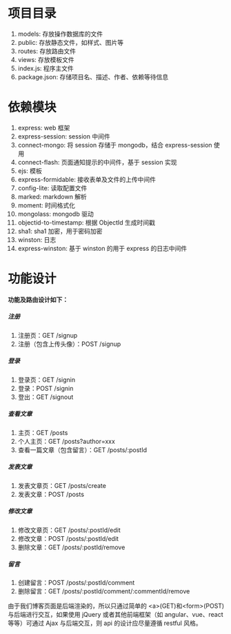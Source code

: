 # 项目目录
1. models: 存放操作数据库的文件
2. public: 存放静态文件，如样式、图片等
3. routes: 存放路由文件
4. views: 存放模板文件
5. index.js: 程序主文件
6. package.json: 存储项目名、描述、作者、依赖等待信息 

# 依赖模块
1. express: web 框架
2. express-session: session 中间件
3. connect-mongo: 将 session 存储于 mongodb，结合 express-session 使用
4. connect-flash: 页面通知提示的中间件，基于 session 实现
5. ejs: 模板
6. express-formidable: 接收表单及文件的上传中间件
7. config-lite: 读取配置文件
8. marked: markdown 解析
9. moment: 时间格式化
10. mongolass: mongodb 驱动
11. objectid-to-timestamp: 根据 ObjectId 生成时间戳
12. sha1: sha1 加密，用于密码加密
13. winston: 日志
14. express-winston: 基于 winston 的用于 express 的日志中间件

# 功能设计
####  功能及路由设计如下：
##### 注册

1. 注册页：GET /signup
2. 注册（包含上传头像）：POST /signup

##### 登录
1. 登录页：GET /signin
2. 登录：POST /signin
3. 登出：GET /signout

##### 查看文章
1. 主页：GET /posts
2. 个人主页：GET /posts?author=xxx
3. 查看一篇文章（包含留言）：GET /posts/:postId

##### 发表文章
1. 发表文章页：GET /posts/create
2. 发表文章：POST /posts

##### 修改文章
1. 修改文章页：GET /posts/:postId/edit
2. 修改文章：POST /posts/:postId/edit
3. 删除文章：GET /posts/:postId/remove

##### 留言
1. 创建留言：POST /posts/:postId/comment
2. 删除留言：GET /posts/:postId/comment/:commentId/remove

由于我们博客页面是后端渲染的，所以只通过简单的 \<a\>(GET)和\<form\>(POST) 与后端进行交互，如果使用 jQuery 或者其他前端框架（如 angular、vue、react 等等）可通过 Ajax 与后端交互，则 api 的设计应尽量遵循 restful 风格。
